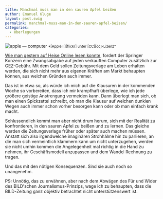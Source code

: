 ```yaml
---
title: Manchmal muss man in den sauren Apfel beißen
author: Emanuel Kluge
layout: post.swig
permalink: manchmal-muss-man-in-den-sauren-apfel-beisen/
categories:
  - Überlegungen
---
```


<noscript data-src="/wp-content/uploads/2009/07/apple-computer-210x157.jpg" data-alt="apple — computer">
<img src="/wp-content/uploads/2009/07/apple-computer-210x157.jpg" alt="apple — computer">
</noscript>  
<small>*[Apple II][flickr] unter [CC][cc]-Lizenz*</small>

[Wie man gestern auf Heise Online lesen konnte][heise], fordert der Springer Konzern eine Zwangsabgabe auf jeden verkauften Computer zusätzlich zur GEZ-Gebühr. Mit dem Geld sollen Zeitungsverlage am Leben erhalten werden, die sich nicht mehr aus eigenen Kräften am Markt behaupten können, aus welchen Gründen auch immer.

Das ist in etwa so, als würde ich mich auf die Klausuren in der kommenden Woche so vorbereiten, dass ich mir krampfhaft überlege, wie ich jede größere geistige Anstrengung vermeiden kann. Dann überlegt man sich, ob man einen Spickzettel schreibt, ob man die Klausur auf welchen dunklen Wegen auch immer schon vorher besorgen kann oder ob man einfach krank macht.

Schlussendlich kommt man aber nicht drum herum, sich mit der Realität zu konfrontieren, in den sauren Apfel zu beißen und zu lernen. Das gleiche werden die Zeitungsverlage früher oder später auch machen müssen. Anstatt sich also irgendwelche imaginären Strohhälme hin zu parlieren, an die man sich vermeintlich klammern kann um nicht unterzugehen, werden sie nicht umhin kommen die Angelegenheit mal richtig in die Hand zu nehmen, ihr Geschäftsmodell anzupassen und dem Wandel Rechnung zu tragen.

Und das mit den nötigen Konsequenzen. Sind sie auch noch so unangenehm.

PS: Unnötig, das zu erwähnen, aber nach dem Abwägen des Für und Wider des BILD'schen Journalismus-Prinzips, wage ich zu behaupten, dass die BILD-Zeitung ganz objektiv betrachtet nicht unterstützenswert ist.

[flickr]: http://www.flickr.com/photos/florianeckerstorfer/1870727397/
[cc]: http://creativecommons.org/licenses/by-sa/2.0/deed.en
[heise]: http://www.heise.de/tp/r4/artikel/30/30650/1.html
